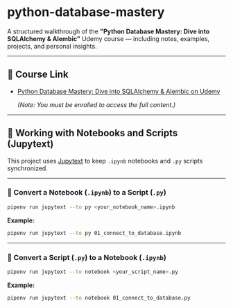 # python-database-mastery

A structured walkthrough of the **"Python Database Mastery: Dive into SQLAlchemy & Alembic"** Udemy course — including notes, examples, projects, and personal insights.

---

## 🔗 Course Link

- [Python Database Mastery: Dive into SQLAlchemy & Alembic on Udemy](https://www.udemy.com/share/108PnU3@ZOto5uc5Jn_0Z5TIakdwXypUI9L-AIzYZNMhKQXNdlWeHmr6p7qd_NsD6mqU1evd2Q==/)

  *(Note: You must be enrolled to access the full content.)*

---

## 📝 Working with Notebooks and Scripts (Jupytext)

This project uses [Jupytext](https://jupytext.readthedocs.io/en/latest/) to keep `.ipynb` notebooks and `.py` scripts synchronized.

---

### 🔄 Convert a Notebook (`.ipynb`) to a Script (`.py`)

```bash
pipenv run jupytext --to py <your_notebook_name>.ipynb
```

**Example:**

```bash
pipenv run jupytext --to py 01_connect_to_database.ipynb
```

---

### 🔄 Convert a Script (`.py`) to a Notebook (`.ipynb`)

```bash
pipenv run jupytext --to notebook <your_script_name>.py
```

**Example:**

```bash
pipenv run jupytext --to notebook 01_connect_to_database.py
```
